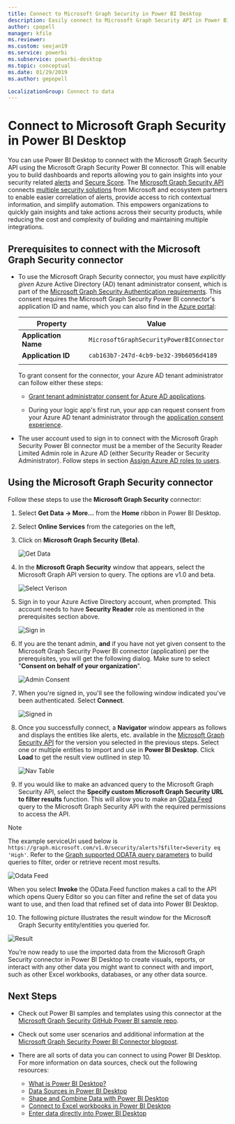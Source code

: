 ```yaml
---
title: Connect to Microsoft Graph Security in Power BI Desktop
description: Easily connect to Microsoft Graph Security API in Power BI Desktop
author: cpopell
manager: kfile
ms.reviewer:
ms.custom: seojan19
ms.service: powerbi
ms.subservice: powerbi-desktop
ms.topic: conceptual
ms.date: 01/29/2019
ms.author: gepopell

LocalizationGroup: Connect to data
---
```

# Connect to Microsoft Graph Security in Power BI Desktop

You can use Power BI Desktop to connect with the Microsoft Graph Security API using the Microsoft Graph Security Power BI connector. This will enable you to build dashboards and reports allowing you to gain insights into your security related [alerts](https://docs.microsoft.com/graph/api/resources/alert?view=graph-rest-1.0) and [Secure Score](https://docs.microsoft.com/graph/api/resources/securescores?view=graph-rest-beta). The [Microsoft Graph Security API](https://aka.ms/graphsecuritydocs) connects [multiple security solutions](https://aka.ms/graphsecurityalerts) from Microsoft and ecosystem partners to enable easier correlation of alerts, provide access to rich contextual information, and simplify automation. This empowers organizations to quickly gain insights and take actions across their security products, while reducing the cost and complexity of building and maintaining multiple integrations.

## Prerequisites to connect with the Microsoft Graph Security connector

* To use the Microsoft Graph Security connector, you must have *explicitly given* Azure Active Directory (AD) tenant administrator consent, which is part of the 
[Microsoft Graph Security Authentication requirements](https://aka.ms/graphsecurityauth). 
This consent requires the Microsoft Graph Security Power BI connector's application ID and name, 
which you can also find in the [Azure portal](https://portal.azure.com):

   | Property | Value |
   |----------|-------|
   | **Application Name** | `MicrosoftGraphSecurityPowerBIConnector` |
   | **Application ID** | `cab163b7-247d-4cb9-be32-39b6056d4189` |
   |||

   To grant consent for the connector, your Azure AD tenant 
   administrator can follow either these steps:

   * [Grant tenant administrator consent for Azure AD applications](https://docs.microsoft.com/azure/active-directory/develop/v2-permissions-and-consent).

   * During your logic app's first run, your app can request consent 
   from your Azure AD tenant administrator through the 
   [application consent experience](https://docs.microsoft.com/azure/active-directory/develop/application-consent-experience).
   
* The user account used to sign in to connect with the Microsoft Graph Security Power BI connector must be a member of the Security Reader Limited Admin role in Azure AD (either Security Reader or Security Administrator). Follow steps in section [Assign Azure AD roles to users](https://docs.microsoft.com/graph/security-authorization#assign-azure-ad-roles-to-users). 

## Using the Microsoft Graph Security connector

Follow these steps to use the **Microsoft Graph Security** connector:

1. Select **Get Data -> More…** from the **Home** ribbon in Power BI Desktop.
2. Select **Online Services** from the categories on the left,
3. Click on **Microsoft Graph Security (Beta)**.

    ![Get Data](media/desktop-connect-graph-security/GetData.PNG)
    
4. In the **Microsoft Graph Security** window that appears, select the Microsoft Graph API version to query. The options are v1.0 and beta.

    ![Select Verison](media/desktop-connect-graph-security/selectVersion.PNG)
    
5. Sign in to your Azure Active Directory account, when prompted. This account needs to have **Security Reader** role as mentioned in the prerequisites section above.

    ![Sign in](media/desktop-connect-graph-security/SignIn.PNG)
    
6. If you are the tenant admin, **and** if you have not yet given consent to the Microsoft Graph Security Power BI connector (application) per the prerequisites, you will get the following dialog. Make sure to select "**Consent on behalf of your organization**".

    ![Admin Consent](media/desktop-connect-graph-security/AdminConsent.PNG)
    
7. When you're signed in, you'll see the following window indicated you've been authenticated. Select **Connect**.

    ![Signed in](media/desktop-connect-graph-security/SignedIn.PNG)
    
8. Once you successfully connect, a **Navigator** window appears as follows and displays the entities like alerts, etc. available in the [Microsoft Graph Security API](https://aka.ms/graphsecuritydocs) for the version you selected in the previous steps. Select one or multiple entities to import and use in **Power BI Desktop**. Click **Load** to get the result view outlined in step 10.

    ![Nav Table](media/desktop-connect-graph-security/NavTable.PNG)
    
9. If you would like to make an advanced query to the Microsoft Graph Security API, select the **Specify custom Microsoft Graph Security URL to filter results** function. This will allow you to make an [OData.Feed](https://docs.microsoft.com/power-bi/desktop-connect-odata) query to the Microsoft Graph Security API with the required permissions to access the API.
> [!NOTE]
> The example serviceUri used below is `https://graph.microsoft.com/v1.0/security/alerts?$filter=Severity eq 'High'`. Refer to the [Graph supported ODATA query parameters](https://docs.microsoft.com/graph/query-parameters) to build queries to filter, order or retrieve recent most results.

   ![Odata Feed](media/desktop-connect-graph-security/ODataFeed.PNG)
    
When you select **Invoke** the OData.Feed function makes a call to the API which opens Query Editor so you can filter and refine the set of data you want to use, and then load that refined set of data into Power BI Desktop.

10. The following picture illustrates the result window for the Microsoft Graph Security entity/entities you queried for.

   ![Result](media/desktop-connect-graph-security/Result.PNG)
    

You’re now ready to use the imported data from the Microsoft Graph Security connector in Power BI Desktop to create visuals, reports, or interact with any other data you might want to connect with and import, such as other Excel workbooks, databases, or any other data source.

## Next Steps
* Check out Power BI samples and templates using this connector at the [Microsoft Graph Security GitHub Power BI sample repo](https://aka.ms/graphsecuritypowerbiconnectorsamples).

* Check out some user scenarios and additional information at the [Microsoft Graph Security Power BI Connector blogpost](https://aka.ms/graphsecuritypowerbiconnectorblogpost).

* There are all sorts of data you can connect to using Power BI Desktop. For more information on data sources, check out the following resources:

    * [What is Power BI Desktop?](desktop-what-is-desktop.md)
    * [Data Sources in Power BI Desktop](desktop-data-sources.md)
    * [Shape and Combine Data with Power BI Desktop](desktop-shape-and-combine-data.md)
    * [Connect to Excel workbooks in Power BI Desktop](desktop-connect-excel.md)
    * [Enter data directly into Power BI Desktop](desktop-enter-data-directly-into-desktop.md)
